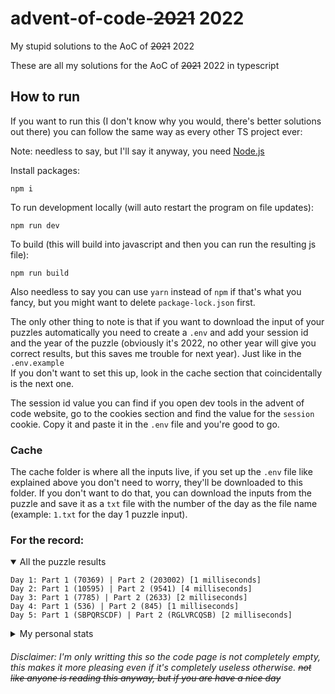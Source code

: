 # advent-of-code-~~2021~~ 2022
My stupid solutions to the AoC of ~~2021~~ 2022

These are all my solutions for the AoC of ~~2021~~ 2022 in typescript

## How to run
If you want to run this (I don't know why you would, there's better solutions out there) you can follow the same way as every other TS project ever:

Note: needless to say, but I'll say it anyway, you need [Node.js](https://nodejs.org/en/)

Install packages:
```
npm i
```

To run development locally (will auto restart the program on file updates):
```
npm run dev
```

To build (this will build into javascript and then you can run the resulting js file):
```
npm run build
```

Also needless to say you can use `yarn` instead of `npm` if that's what you fancy, but you might want to delete `package-lock.json` first.

The only other thing to note is that if you want to download the input of your puzzles automatically you need to create a `.env` and add your session id and the year of the puzzle (obviously it's 2022, no other year will give you correct results, but this saves me trouble for next year). Just like in the `.env.example`  
If you don't want to set this up, look in the cache section that coincidentally is the next one.

The session id value you can find if you open dev tools in the advent of code website, go to the cookies section and find the value for the `session` cookie. Copy it and paste it in the `.env` file and you're good to go.

### Cache

The cache folder is where all the inputs live, if you set up the `.env` file like explained above you don't need to worry, they'll be downloaded to this folder. If you don't want to do that, you can download the inputs from the puzzle and save it as a `txt` file with the number of the day as the file name (example: `1.txt` for the day 1 puzzle input).

### For the record:
<details open>
  <summary>All the puzzle results</summary>
  <p>
    
```
Day 1: Part 1 (70369) | Part 2 (203002) [1 milliseconds]
Day 2: Part 1 (10595) | Part 2 (9541) [4 milliseconds]
Day 3: Part 1 (7785) | Part 2 (2633) [2 milliseconds]
Day 4: Part 1 (536) | Part 2 (845) [1 milliseconds]
Day 5: Part 1 (SBPQRSCDF) | Part 2 (RGLVRCQSB) [2 milliseconds]
```
  </p>
</details>

<details>
  <summary>My personal stats</summary>
  <p>
    
```
      --------Part 1--------   --------Part 2--------
Day       Time   Rank  Score       Time   Rank  Score
  5   10:18:33  55209      0   10:22:13  52987      0
  4   10:28:07  68874      0   10:30:47  66532      0
  3   09:26:06  62026      0   09:33:20  56062      0
  2   09:51:08  78291      0   09:58:38  72520      0
  1   09:49:05  69007      0   09:51:44  65189      0
```
  </p>
</details>

###### Disclaimer: I'm only writting this so the code page is not completely empty, this makes it more pleasing even if it's completely useless otherwise. ~~not like anyone is reading this anyway, but if you are have a nice day~~
